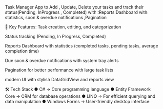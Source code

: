 Task Manager App to
Add , Update, Delete your tasks and track their status(Pending, InProgress , Completed) 
with :Reports Dashboard with statistics, soon & overdue notifications ,Pagination  

🔹 Key Features:
Task creation, editing, and categorization

Status tracking (Pending, In Progress, Completed)

Reports Dashboard with statistics (completed tasks, pending tasks, average completion time)

Due soon & overdue notifications with system tray alerts

Pagination for better performance with large task lists

modern UI with stylish DataGridView and reports view

🛠️ Tech Stack
● C# → Core programming language
● Entity Framework Core → ORM for database operations
● LINQ → For efficient querying and data manipulation
● Windows Forms → User-friendly desktop interface
